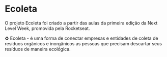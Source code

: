 # Ecoleta
O projeto Ecoleta foi criado a partir das aulas da primeira edição da Next Level Week, promovida pela Rocketseat.


♻️ Ecoleta - é uma forma de conectar empresas e entidades de coleta de resíduos orgânicos e inorgânicos as pessoas que precisam descartar seus resíduos de maneira ecológica.
